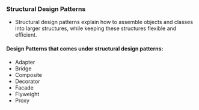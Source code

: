 ### Structural Design Patterns

- Structural design patterns explain how to assemble objects and classes into larger structures, while keeping these structures flexible and efficient.

#### Design Patterns that comes under structural design patterns:
- Adapter
- Bridge
- Composite
- Decorator
- Facade
- Flyweight
- Proxy
